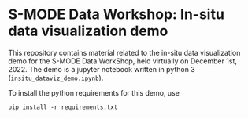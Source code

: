 # S-MODE Data Workshop: In-situ data visualization demo

This repository contains material related to the in-situ data visualization
demo for the S-MODE Data WorkShop, held virtually on December 1st, 2022. The
demo is a jupyter notebook written in python 3 (`insitu_dataviz_demo.ipynb`). 

To install the python requirements for this demo, use 
```
pip install -r requirements.txt
```

